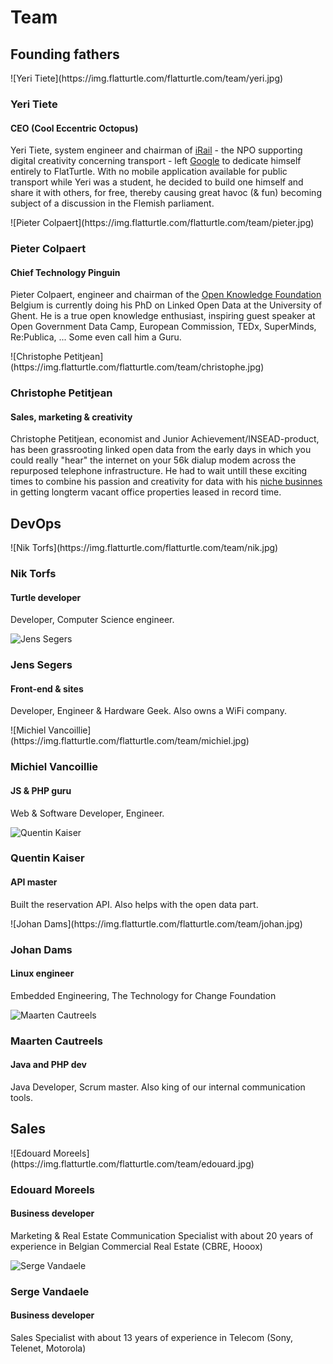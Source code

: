 Team
====

Founding fathers
----------------

<div class="row"><div class="col-md-4">![Yeri Tiete](https://img.flatturtle.com/flatturtle.com/team/yeri.jpg)

### Yeri Tiete

#### CEO (Cool Eccentric Octopus)

Yeri Tiete, system engineer and chairman of [iRail](http://hello.iRail.be) - the NPO supporting digital creativity concerning transport - left [Google](https://www.google.com/about/jobs/locations/saint-ghislain) to dedicate himself entirely to FlatTurtle. 
With no mobile application available for public transport while Yeri was a student, he decided to build one himself and share it with others, for free, thereby causing great havoc (& fun) becoming subject of a discussion in the Flemish parliament.

</div><div class="col-md-4">![Pieter Colpaert](https://img.flatturtle.com/flatturtle.com/team/pieter.jpg)

### Pieter Colpaert

#### Chief Technology Pinguin

Pieter Colpaert, engineer and chairman of the [Open Knowledge Foundation](http://okfn.be) Belgium is currently doing his PhD on Linked Open Data at the University of Ghent. He is a true open knowledge enthusiast, inspiring guest speaker at Open Government Data Camp, European Commission, TEDx, SuperMinds, Re:Publica, ... Some even call him a Guru. 

</div><div class="col-md-4">![Christophe Petitjean](https://img.flatturtle.com/flatturtle.com/team/christophe.jpg)

### Christophe Petitjean

#### Sales, marketing & creativity

Christophe Petitjean, economist and Junior Achievement/INSEAD-product, has been grassrooting linked open data from the early days in which you could really "hear" the internet on your 56k dialup modem across the repurposed telephone infrastructure. He had to wait untill these exciting times to combine his passion and creativity for data with his [niche businnes](http://www.rentalvalue.be) in getting longterm vacant office properties leased in record time.

</div></div>

DevOps
------

<div class="row"><div class="col-md-4">![Nik Torfs](https://img.flatturtle.com/flatturtle.com/team/nik.jpg)

### Nik Torfs
#### Turtle developer

Developer, Computer Science engineer. 

![Jens Segers](https://img.flatturtle.com/flatturtle.com/team/jens.jpg)

### Jens Segers
#### Front-end & sites

Developer, Engineer & Hardware Geek. Also owns a WiFi company. 

</div><div class="col-md-4">![Michiel Vancoillie](https://img.flatturtle.com/flatturtle.com/team/michiel.jpg)

### Michiel Vancoillie
#### JS & PHP guru

Web & Software Developer, Engineer.

![Quentin Kaiser](https://img.flatturtle.com/flatturtle.com/team/quentin.jpg)

### Quentin Kaiser
#### API master

Built the reservation API. Also helps with the open data part. 

</div><div class="col-md-4">![Johan Dams](https://img.flatturtle.com/flatturtle.com/team/johan.jpg)

### Johan Dams
#### Linux engineer

Embedded Engineering, The Technology for Change Foundation

![Maarten Cautreels](https://img.flatturtle.com/flatturtle.com/team/maarten.jpg)

### Maarten Cautreels
#### Java and PHP dev

Java Developer, Scrum master. Also king of our internal communication tools. 

</div></div>

Sales
-----

<div class="row"><div class="col-md-6">![Edouard Moreels](https://img.flatturtle.com/flatturtle.com/team/edouard.jpg)


### Edouard Moreels
#### Business developer

Marketing & Real Estate Communication Specialist with about 20 years of experience in Belgian Commercial Real Estate (CBRE, Hooox)

</div><div class="col-md-6">

![Serge Vandaele](https://img.flatturtle.com/flatturtle.com/team/serge.jpg)

### Serge Vandaele
#### Business developer

Sales Specialist with about 13 years of experience in Telecom (Sony, Telenet, Motorola)</div></div>